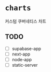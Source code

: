 # `charts`

커스텀 쿠버네티스 차트

## TODO

- [ ] supabase-app
- [ ] next-app
- [ ] node-app
- [ ] static-server
